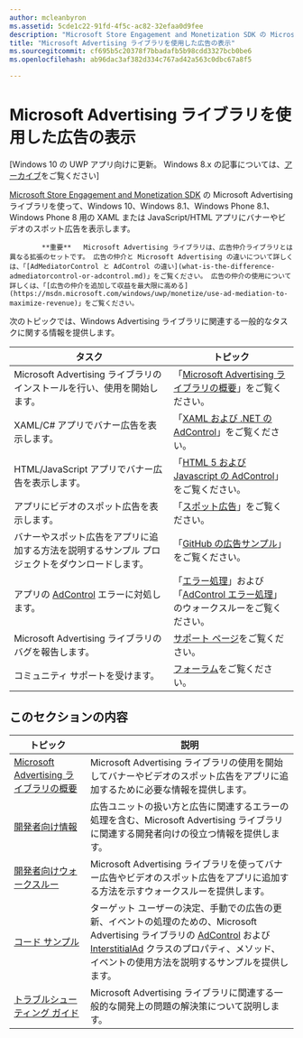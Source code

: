 ```yaml
---
author: mcleanbyron
ms.assetid: 5cde1c22-91fd-4f5c-ac82-32efaa0d9fee
description: "Microsoft Store Engagement and Monetization SDK の Microsoft Advertising ライブラリを使って、XAML または JavaScript/HTML アプリにバナーやビデオのスポット広告を表示します。"
title: "Microsoft Advertising ライブラリを使用した広告の表示"
ms.sourcegitcommit: cf695b5c20378f7bbadafb5b98cdd3327bcb0be6
ms.openlocfilehash: ab96dac3af382d334c767ad42a563c0dbc67a8f5

---
```


# Microsoft Advertising ライブラリを使用した広告の表示


\[Windows 10 の UWP アプリ向けに更新。 Windows 8.x の記事については、[アーカイブ](http://go.microsoft.com/fwlink/p/?linkid=619132)をご覧ください\]

[Microsoft Store Engagement and Monetization SDK](monetize-your-app-with-the-microsoft-store-engagement-and-monetization-sdk.md) の Microsoft Advertising ライブラリを使って、Windows 10、Windows 8.1、Windows Phone 8.1、Windows Phone 8 用の XAML または JavaScript/HTML アプリにバナーやビデオのスポット広告を表示します。

> 
            **重要**   Microsoft Advertising ライブラリは、広告仲介ライブラリとは異なる拡張のセットです。 広告の仲介と Microsoft Advertising の違いについて詳しくは、「[AdMediatorControl と AdControl の違い](what-is-the-difference-admediatorcontrol-or-adcontrol.md)」をご覧ください。 広告の仲介の使用について詳しくは、「[広告の仲介を追加して収益を最大限に高める](https://msdn.microsoft.com/windows/uwp/monetize/use-ad-mediation-to-maximize-revenue)」をご覧ください。

 
次のトピックでは、Windows Advertising ライブラリに関連する一般的なタスクに関する情報を提供します。

|  タスク    | トピック |               
|----------|-------|
| Microsoft Advertising ライブラリのインストールを行い、使用を開始します。     | 「[Microsoft Advertising ライブラリの概要](get-started-with-microsoft-advertising-libraries.md)」をご覧ください。        |
| XAML/C# アプリでバナー広告を表示します。     | 「[XAML および .NET の AdControl](adcontrol-in-xaml-and--net.md)」をご覧ください。        |
| HTML/JavaScript アプリでバナー広告を表示します。     | 「[HTML 5 および Javascript の AdControl](adcontrol-in-html-5-and-javascript.md)」をご覧ください。        |
| アプリにビデオのスポット広告を表示します。     |「[スポット広告](interstitial-ads.md)」をご覧ください。       |
| バナーやスポット広告をアプリに追加する方法を説明するサンプル プロジェクトをダウンロードします。     |「[GitHub の広告サンプル](http://aka.ms/githubads)」をご覧ください。       |
| アプリの [AdControl](https://msdn.microsoft.com/library/windows/apps/microsoft.advertising.winrt.ui.adcontrol.aspx) エラーに対処します。     | 「[エラー処理](error-handling-with-advertising-libraries.md)」および「[AdControl エラー処理](adcontrol-error-handling.md)」のウォークスルーをご覧ください。       |
| Microsoft Advertising ライブラリのバグを報告します。     | [サポート ページ](https://go.microsoft.com/fwlink/p/?LinkId=331508)をご覧ください。        |
| コミュニティ サポートを受けます。     | [フォーラム](http://go.microsoft.com/fwlink/p/?LinkId=401266)をご覧ください。       |

 

## このセクションの内容

| トピック                                                                                                       | 説明                 |
|-------------------------------------------------------------------------------------------------------------|-----------------------------|
| [Microsoft Advertising ライブラリの概要](get-started-with-microsoft-advertising-libraries.md) |  Microsoft Advertising ライブラリの使用を開始してバナーやビデオのスポット広告をアプリに追加するために必要な情報を提供します。  |
| [開発者向け情報](developer-information.md)        |  広告ユニットの扱い方と広告に関連するエラーの処理を含む、Microsoft Advertising ライブラリに関連する開発者向けの役立つ情報を提供します。    |
| [開発者向けウォークスルー](developer-walkthroughs.md)     |  Microsoft Advertising ライブラリを使ってバナー広告やビデオのスポット広告をアプリに追加する方法を示すウォークスルーを提供します。   |
| [コード サンプル](code-samples.md)         |  ターゲット ユーザーの決定、手動での広告の更新、イベントの処理のための、Microsoft Advertising ライブラリの [AdControl](https://msdn.microsoft.com/library/windows/apps/microsoft.advertising.winrt.ui.adcontrol.aspx) および [InterstitialAd](https://msdn.microsoft.com/library/windows/apps/microsoft.advertising.winrt.ui.interstitialad.aspx) クラスのプロパティ、メソッド、イベントの使用方法を説明するサンプルを提供します。   |
| [トラブルシューティング ガイド](troubleshooting-guides.md)      |  Microsoft Advertising ライブラリに関連する一般的な開発上の問題の解決策について説明します。   |



 

 



<!--HONumber=Jun16_HO4-->


